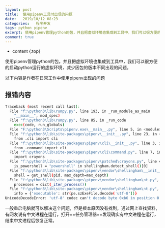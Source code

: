 ```yaml
---
layout: post
title:  使用pipenv工具时出现的问题
date:   2019/10/12 08:23
categories:   程序开发
tags: python pipenv 
excerpt: 使用pipenv管理python的包，并且把虚拟环境也集成到工具中，我们可以很方便的启动python运行的虚拟环境，减少因包的版本不同出现的问题。    以下内容是作者在日常工作中使用pipenv出现的问题    ## 报错内容    ```bash  Traceback (most recent call last):    File "f:\python3\lib\runpy.py", lin
comment: true
---
```

* content
{:top}

<!--markdown-->使用pipenv管理python的包，并且把虚拟环境也集成到工具中，我们可以很方便的启动python运行的虚拟环境，减少因包的版本不同出现的问题。以下内容是作者在日常工作中使用pipenv出现的问题## 报错内容```bashTraceback (most recent call last):  File "f:\python3\lib\runpy.py", line 193, in _run_module_as_main    "__main__", mod_spec)  File "f:\python3\lib\runpy.py", line 85, in _run_code    exec(code, run_globals)  File "F:\python3\Scripts\pipenv.exe\__main__.py", line 5, in <module>  File "f:\python3\lib\site-packages\pipenv\__init__.py", line 23, in <module>    from .cli import cli  File "f:\python3\lib\site-packages\pipenv\cli\__init__.py", line 3, in <module>    from .command import cli  File "f:\python3\lib\site-packages\pipenv\cli\command.py", line 7, in <module>    import crayons  File "f:\python3\lib\site-packages\pipenv\patched\crayons.py", line 48, in <module>    is_powershell = "powershell" in shellingham.detect_shell()[0]  File "f:\python3\lib\site-packages\pipenv\vendor\shellingham\__init__.py", line 22, in detect_shell    shell = get_shell(pid, max_depth=max_depth)  File "f:\python3\lib\site-packages\pipenv\vendor\shellingham\nt.py", line 100, in get_shell    processes = dict(_iter_process())  File "f:\python3\lib\site-packages\pipenv\vendor\shellingham\nt.py", line 78, in _iter_process    info = {'executable': str(pe.szExeFile.decode('utf-8'))}UnicodeDecodeError: 'utf-8' codec can't decode byte 0xb6 in position 0: invalid start byte```一般重启电脑就可以解决这个问题，但是根本原因没有找到，通过网上查找资料，有网友说有中文进程在运行，打开==任务管理器==发现确实有中文进程在运行，结束中文进程后恢复正常。
    